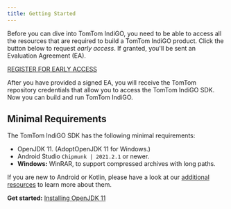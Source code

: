 ```yaml
---
title: Getting Started
---
```


Before you can dive into TomTom IndiGO, you need to be able to access all the resources that are
required to build a TomTom IndiGO product. Click the button below to request _early access_. If
granted, you'll be sent an Evaluation Agreement (EA).

<div class="button button--bg-brand-red button--bg-hoverable button--size-large">
    <a class="button__link"
        href="https://developer.tomtom.com/tomtom-indigo/request-access"
        tabindex="0">REGISTER FOR EARLY ACCESS</a>
</div>

After you have provided a signed EA, you will receive the TomTom repository credentials that allow
you to access the TomTom IndiGO SDK. Now you can build and run TomTom IndiGO.

## Minimal Requirements

The TomTom IndiGO SDK has the following minimal requirements:

- OpenJDK 11. (AdoptOpenJDK 11 for Windows.)
- Android Studio `Chipmunk | 2021.2.1` or newer.
- __Windows:__ WinRAR, to support compressed archives with long paths.

If you are new to Android or Kotlin, please have a look at our
[additional resources](/tomtom-indigo/documentation/getting-started/additional-resources)
to learn more about them.

__Get started:__
[Installing OpenJDK 11](/tomtom-indigo/documentation/getting-started/installing-openjdk-11)
